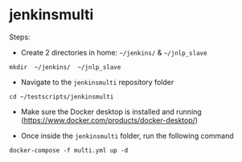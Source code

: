 # jenkinsmulti
Steps:

- Create 2 directories in home: `~/jenkins/` & `~/jnlp_slave`
```
mkdir  ~/jenkins/  ~/jnlp_slave
```

- Navigate to the `jenkinsmulti` repository folder

```
cd ~/testscripts/jenkinsmulti
```

- Make sure the Docker desktop is installed and running (https://www.docker.com/products/docker-desktop/)

- Once inside the `jenkinsmulti` folder, run the following command

```
docker-compose -f multi.yml up -d
```
